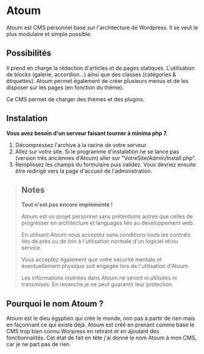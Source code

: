 # Atoum
Atoum est CMS personnel basé sur l'architecture de Wordpress. Il se veut le plus modulaire et simple possible.

## Possibilités
Il prend en charge la rédaction d'articles et de pages statiques. L'utilisation de blocks (galerie, accordion...) ainsi que des classes (catégories & étiquettes). Atoum permet également de créer plusieurs menus et de les disposer sur les pages (en fonction du thème).

Ce CMS permet de charger des thèmes et des plugins.

## Instalation
**Vous avez besoin d'un serveur faisant tourner à minima php 7.**

1. Décompressez l'archive à la racine de votre serveur.
2. Allez sur votre site. Si le programme d'instalation ne se lance pas (version très anciennes d'Atoum) aller sur "VotreSite/Admin/Install.php".
3. Remplissez les champs du formulaire puis validez. Vous devriez ensuite être redirigé vers la page d'accueil de l'administration.

> ## Notes
>
> **Tout n'est pas encore implémenté !**
>
> Atoum est un projet personnel sans prétentions autres que celles de progresser en architecture et languages liés au développement web.
>
> En utilisant Atoum vous acceptez sans conditions touts les contrats liés de près ou de loin à l'utilisation normale d'un logiciel et/ou service.
>
> Vous acceptez également que votre sécurité mentale et éventuellement physique soit engagée lors de l'utilisation d'Atoum.
>
>Les informations insérées dans Atoum ne seront ni utilisées ni transmises. En revanche je ne peut guarantir leur protection.

## Pourquoi le nom Atoum ?

Atoum est le dieu égyptien qui crée le monde, non pas à partir de rien mais en façonnant ce qui existe déjà. Atoum est créé en prenant comme base le CMS trop bien connu Worpress en retirant et en ajoutant des fonctionnalités. Cet état de fait en tête j'ai donné le nom Atoum à mon CMS, car je ne part pas de rien.
